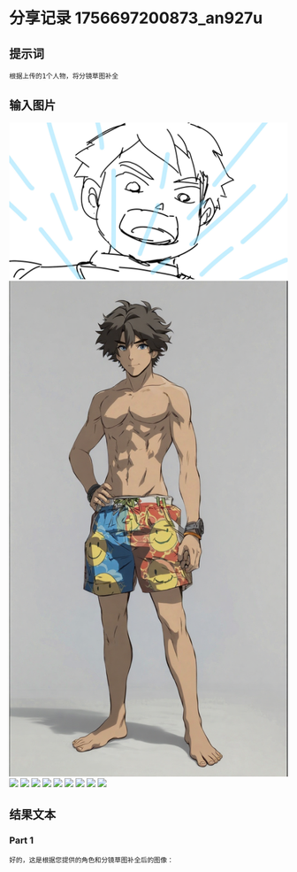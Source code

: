 # 分享记录 1756697200873_an927u

## 提示词

```
根据上传的1个人物，将分镜草图补全
```

## 输入图片

![](./inputs/scene.png)
![](./inputs/character_0.png)
![](./inputs/character_1.png)
![](./inputs/character_2.png)
![](./inputs/character_3.png)
![](./inputs/character_4.png)
![](./inputs/character_5.png)
![](./inputs/character_6.png)
![](./inputs/character_7.png)
![](./inputs/character_8.png)
![](./inputs/character_9.png)

## 结果文本

### Part 1

```
好的，这是根据您提供的角色和分镜草图补全后的图像：

```
